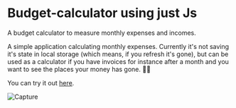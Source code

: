 # Budget-calculator using just Js


A budget calculator to measure monthly expenses and incomes.

A simple application calculating monthly expenses. Currently it's not saving it's state in local storage (which means, if you refresh it's gone), but can be used as a calculator if you have invoices for instance after a month and you want to see the places your money has gone. 🍿🍻

You can try it out [here](https://javpet.github.io/Budget-calculator/).

![Capture](https://user-images.githubusercontent.com/43684497/123466326-d5367680-d60c-11eb-8b5f-cc266e0db217.JPG)



